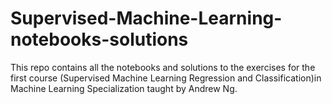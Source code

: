 # Supervised-Machine-Learning-notebooks-solutions
This repo contains all the notebooks and solutions to the exercises for the first course (Supervised Machine Learning Regression and Classification)in Machine Learning Specialization taught by Andrew Ng.
